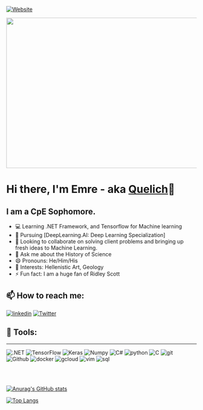 [![Website](https://img.shields.io/badge/Quelich-lol-brightgreen)](https://github.com/Quelich/Quelich)

<img src="https://media.giphy.com/media/l4KihuqeuJEi9qLSM/giphy.gif" width="1360px" height="399px" />

#                                  Hi there, I'm **Emre** - aka [Quelich](https://github.com/Quelich)👋


## I am a CpE Sophomore.

- 💻 Learning .NET Framework, and Tensorflow for Machine learning 
- 🔭 Pursuing [DeepLearning.AI: Deep Learning Specialization]
- 👯 Looking to collaborate on solving client problems and bringing up fresh ideas to Machine Learning.
- 💬 Ask me about the History of Science
- 😄 Pronouns: He/Him/His
- 💎 Interests: Hellenistic Art, Geology
- ⚡ Fun fact: I am a huge fan of Ridley Scott
    
## 📫 How to reach me:

[![linkedin](https://img.shields.io/badge/LinkedIn-0077B5?style=for-the-badge&logo=linkedin&logoColor=white)](https://www.linkedin.com/in/emre-k%C4%B1l%C4%B1%C3%A7-603437147/?KOTA4OBSQdOXovdJx6hNxw=%3D)
[![Twitter](https://img.shields.io/badge/Twitter-1DA1F2?style=for-the-badge&logo=twitter&logoColor=white)](https://twitter.com/Xuelich)
## 💎 Tools:
---
![.NET](https://img.shields.io/badge/.NET-512BD4?style=for-the-badge&logo=dotnet&logoColor=white)
![TensorFlow](https://img.shields.io/badge/TensorFlow-FF6F00?style=for-the-badge&logo=TensorFlow&logoColor=white)
![Keras](https://img.shields.io/badge/Keras-D00000?style=for-the-badge&logo=Keras&logoColor=white)
![Numpy](https://img.shields.io/badge/Numpy-777BB4?style=for-the-badge&logo=numpy&logoColor=white)
![C#](https://img.shields.io/badge/C%23-239120?style=for-the-badge&logo=c-sharp&logoColor=white)
![python](https://img.shields.io/badge/Python-3776AB?style=for-the-badge&logo=python&logoColor=white)
![C](https://img.shields.io/badge/C-00599C?style=for-the-badge&logo=c&logoColor=white)
![git](https://img.shields.io/badge/Git-F05032?style=for-the-badge&logo=git&logoColor=white)
![Github](https://img.shields.io/badge/GitHub-100000?style=for-the-badge&logo=github&logoColor=white)
![docker](https://img.shields.io/badge/Docker-2CA5E0?style=for-the-badge&logo=docker&logoColor=white)
![gcloud](https://img.shields.io/badge/Google_Cloud-4285F4?style=for-the-badge&logo=google-cloud&logoColor=white)
![vim](https://img.shields.io/badge/VIM-%2311AB00.svg?&style=for-the-badge&logo=vim&logoColor=white)
![sql](https://img.shields.io/badge/MySQL-00000F?style=for-the-badge&logo=mysql&logoColor=white)

<br />

<br />


[![Anurag's GitHub stats](https://github-readme-stats.vercel.app/api?username=quelich&show_icons=true&theme=radical&count_private=true&show_icons=true&show_owner)](https://github.com/anuraghazra/github-readme-stats)


[![Top Langs](https://github-readme-stats.vercel.app/api/top-langs/?username=quelich&theme=tokyonight)](https://github.com/anuraghazra/github-readme-stats)

[website]: https://github.com/Quelich
[twitter]: https://twitter.com/Xuelich
[instagram]: https://www.instagram.com/xuelich/
[linkedin]:https://www.linkedin.com/in/emre-k%C4%B1l%C4%B1%C3%A7-603437147/?KOTA4OBSQdOXovdJx6hNxw=%3D
[reddit]: https://www.reddit.com/user/Quelich
